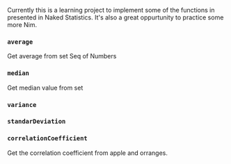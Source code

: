 Currently this is a learning project to implement some of the functions in presented in Naked Statistics.
It's also a great oppurtunity to practice some more Nim.


### `average`
Get average from set Seq of Numbers

### `median`
Get median value from set

### `variance`

### `standarDeviation`

### `correlationCoefficient`
Get the correlation coefficient from apple and orranges.
